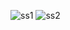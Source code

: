 ![ss1](https://github.com/mahamudhasan0/News_Feed_App/assets/72403684/3aeae488-63bc-4178-90da-0cecc779a5c5)
![ss2](https://github.com/mahamudhasan0/News_Feed_App/assets/72403684/12195f80-c97c-46f6-9f35-ef974f1e8e58)
